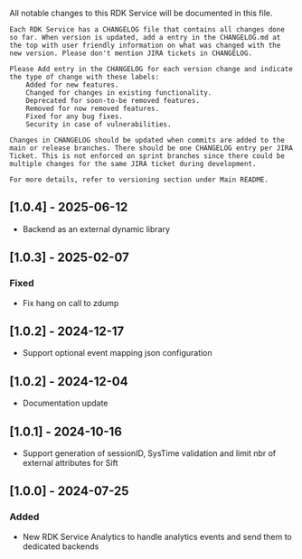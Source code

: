 All notable changes to this RDK Service will be documented in this file.

    Each RDK Service has a CHANGELOG file that contains all changes done so far. When version is updated, add a entry in the CHANGELOG.md at the top with user friendly information on what was changed with the new version. Please don't mention JIRA tickets in CHANGELOG.

    Please Add entry in the CHANGELOG for each version change and indicate the type of change with these labels:
        Added for new features.
        Changed for changes in existing functionality.
        Deprecated for soon-to-be removed features.
        Removed for now removed features.
        Fixed for any bug fixes.
        Security in case of vulnerabilities.

    Changes in CHANGELOG should be updated when commits are added to the main or release branches. There should be one CHANGELOG entry per JIRA Ticket. This is not enforced on sprint branches since there could be multiple changes for the same JIRA ticket during development.

    For more details, refer to versioning section under Main README.

## [1.0.4] - 2025-06-12
- Backend as an external dynamic library

## [1.0.3] - 2025-02-07
### Fixed
- Fix hang on call to zdump
    
## [1.0.2] - 2024-12-17
- Support optional event mapping json configuration

## [1.0.2] - 2024-12-04
- Documentation update

## [1.0.1] - 2024-10-16
- Support generation of sessionID, SysTime validation and limit nbr of external attributes for Sift

## [1.0.0] - 2024-07-25
### Added
- New RDK Service Analytics to handle analytics events and send them to dedicated backends

